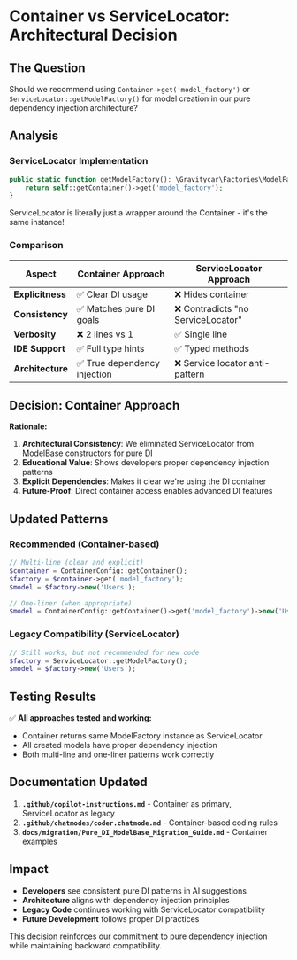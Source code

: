 # Container vs ServiceLocator: Architectural Decision

## The Question
Should we recommend using `Container->get('model_factory')` or `ServiceLocator::getModelFactory()` for model creation in our pure dependency injection architecture?

## Analysis

### ServiceLocator Implementation
```php
public static function getModelFactory(): \Gravitycar\Factories\ModelFactory {
    return self::getContainer()->get('model_factory');
}
```

ServiceLocator is literally just a wrapper around the Container - it's the same instance!

### Comparison

| Aspect | Container Approach | ServiceLocator Approach |
|--------|-------------------|-------------------------|
| **Explicitness** | ✅ Clear DI usage | ❌ Hides container |
| **Consistency** | ✅ Matches pure DI goals | ❌ Contradicts "no ServiceLocator" |
| **Verbosity** | ❌ 2 lines vs 1 | ✅ Single line |
| **IDE Support** | ✅ Full type hints | ✅ Typed methods |
| **Architecture** | ✅ True dependency injection | ❌ Service locator anti-pattern |

## Decision: Container Approach

**Rationale:**
1. **Architectural Consistency**: We eliminated ServiceLocator from ModelBase constructors for pure DI
2. **Educational Value**: Shows developers proper dependency injection patterns
3. **Explicit Dependencies**: Makes it clear we're using the DI container
4. **Future-Proof**: Direct container access enables advanced DI features

## Updated Patterns

### Recommended (Container-based)
```php
// Multi-line (clear and explicit)
$container = ContainerConfig::getContainer();
$factory = $container->get('model_factory');
$model = $factory->new('Users');

// One-liner (when appropriate)
$model = ContainerConfig::getContainer()->get('model_factory')->new('Users');
```

### Legacy Compatibility (ServiceLocator)
```php
// Still works, but not recommended for new code
$factory = ServiceLocator::getModelFactory();
$model = $factory->new('Users');
```

## Testing Results

✅ **All approaches tested and working:**
- Container returns same ModelFactory instance as ServiceLocator
- All created models have proper dependency injection
- Both multi-line and one-liner patterns work correctly

## Documentation Updated

1. **`.github/copilot-instructions.md`** - Container as primary, ServiceLocator as legacy
2. **`.github/chatmodes/coder.chatmode.md`** - Container-based coding rules
3. **`docs/migration/Pure_DI_ModelBase_Migration_Guide.md`** - Container examples

## Impact

- **Developers** see consistent pure DI patterns in AI suggestions
- **Architecture** aligns with dependency injection principles
- **Legacy Code** continues working with ServiceLocator compatibility
- **Future Development** follows proper DI practices

This decision reinforces our commitment to pure dependency injection while maintaining backward compatibility.
